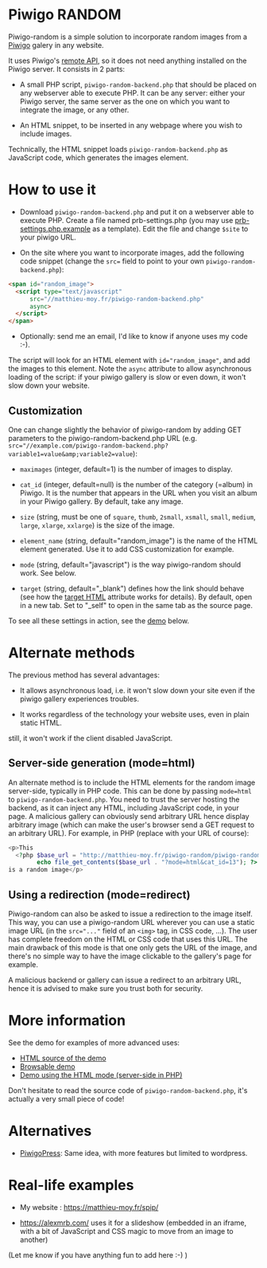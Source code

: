 Piwigo RANDOM
=============

Piwigo-random is a simple solution to incorporate random images from a
[Piwigo](http://piwigo.org/) galery in any website.

It uses Piwigo's [remote API](http://piwigo.org/demo/tools/ws.htm), so
it does not need anything installed on the Piwigo server. It consists
in 2 parts:

* A small PHP script, `piwigo-random-backend.php` that should be placed on
  any webserver able to execute PHP. It can be any server: either your
  Piwigo server, the same server as the one on which you want to
  integrate the image, or any other.

* An HTML snippet, to be inserted in any webpage where you wish to
  include images.

Technically, the HTML snippet loads `piwigo-random-backend.php` as
JavaScript code, which generates the images element.

How to use it
=============

* Download `piwigo-random-backend.php` and put it on a webserver able to
  execute PHP. Create a file named prb-settings.php (you may use [prb-settings.php.example](prb-settings.php.example) as a template). Edit the file and change `$site` to your piwigo URL.

* On the site where you want to incorporate images, add the following code
  snippet (change the `src=` field to point to your own `piwigo-random-backend.php`):

```html
<span id="random_image">
  <script type="text/javascript"
	  src="//matthieu-moy.fr/piwigo-random-backend.php"
	  async>
  </script>
</span>
```

* Optionally: send me an email, I'd like to know if anyone uses my code :-).

The script will look for an HTML element with `id="random_image"`, and
add the images to this element. Note the `async` attribute to allow
asynchronous loading of the script: if your piwigo gallery is slow or
even down, it won't slow down your website.

Customization
-------------

One can change slightly the behavior of piwigo-random by adding GET
parameters to the piwigo-random-backend.php URL (e.g.
`src="//example.com/piwigo-random-backend.php?variable1=value&amp;variable2=value`):

* `maximages` (integer, default=1) is the number of images to display.

* `cat_id` (integer, default=null) is the number of the category
  (=album) in Piwigo. It is the number that appears in the URL when
  you visit an album in your Piwigo gallery. By default, take any image.

* `size` (string, must be one of `square`, `thumb`, `2small`,
  `xsmall`, `small`, `medium`, `large`, `xlarge`, `xxlarge`) is the
  size of the image.

* `element_name` (string, default="random_image") is the name of the
  HTML element generated. Use it to add CSS customization for example.

* `mode` (string, default="javascript") is the way piwigo-random
  should work. See below.

* `target` (string, default="_blank") defines how the link should
  behave (see how the
  [target HTML](http://www.w3schools.com/tags/att_a_target.asp)
  attribute works for details). By default, open in a new tab. Set to
  "_self" to open in the same tab as the source page.

To see all these settings in action, see the [demo](#demo) below.

Alternate methods
=================

The previous method has several advantages:

* It allows asynchronous load, i.e. it won't slow down your site even
  if the piwigo gallery experiences troubles.

* It works regardless of the technology your website uses, even in
  plain static HTML.

still, it won't work if the client disabled JavaScript.

Server-side generation (mode=html)
----------------------------------

An alternate method is to include the HTML elements for the random image
server-side, typically in PHP code. This can be done by passing `mode=html` to
`piwigo-random-backend.php`. You need to trust the server hosting the backend,
as it can inject any HTML, including JavaScript code, in your page. A malicious
gallery can obviously send arbitrary URL hence display arbitrary image (which
can make the user's browser send a GET request to an arbitrary URL). For
example, in PHP (replace with your URL of course):

```php
<p>This
  <?php $base_url = "http://matthieu-moy.fr/piwigo-random/piwigo-random-backend.php";
        echo file_get_contents($base_url . "?mode=html&cat_id=13"); ?>
is a random image</p>

```

Using a redirection (mode=redirect)
-----------------------------------

Piwigo-random can also be asked to issue a redirection to the image itself. This way, you can use a piwigo-random URL wherever you can use a static image URL (in the `src="..."` field of an `<img>` tag, in CSS code, ...). The user has complete freedom on the HTML or CSS code that uses this URL. The main drawback of this mode is that one only gets the URL of the image, and there's no simple way to have the image clickable to the gallery's page for example.

A malicious backend or gallery can issue a redirect to an arbitrary URL, hence it is advised to make sure you trust both for security.

More information
================

<a id="demo"></a>See the demo for examples of more advanced uses:

* [HTML source of the demo](piwigo-random-demo.html)
* [Browsable demo](http://matthieu-moy.fr/piwigo-random/piwigo-random-demo.html)
* [Demo using the HTML mode (server-side in PHP)](http://matthieu-moy.fr/piwigo-random/piwigo-random-demo-php.php)

Don't hesitate to read the source code of `piwigo-random-backend.php`, it's
actually a very small piece of code!

Alternatives
============

* [PiwigoPress](https://wordpress.org/plugins/piwigopress/): Same
  idea, with more features but limited to wordpress.

Real-life examples
==================

* My website : https://matthieu-moy.fr/spip/

* https://alexmrb.com/ uses it for a slideshow (embedded in an iframe, with a bit of JavaScript and CSS magic to move from an image to another)

(Let me know if you have anything fun to add here :-) )

